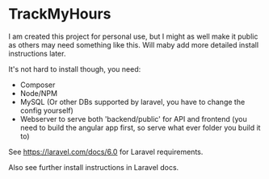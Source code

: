 # TrackMyHours

I am created this project for personal use, but I might as well make it public as others may need something like this.
Will maby add more detailed install instructions later.

It's not hard to install though, you need:
* Composer
* Node/NPM
* MySQL (Or other DBs supported by laravel, you have to change the config yourself)
* Webserver to serve both 'backend/public' for API and frontend (you need to build the angular app first, so serve what ever folder you build it to)

See https://laravel.com/docs/6.0 for Laravel requirements.

Also see further install instructions in Laravel docs.
